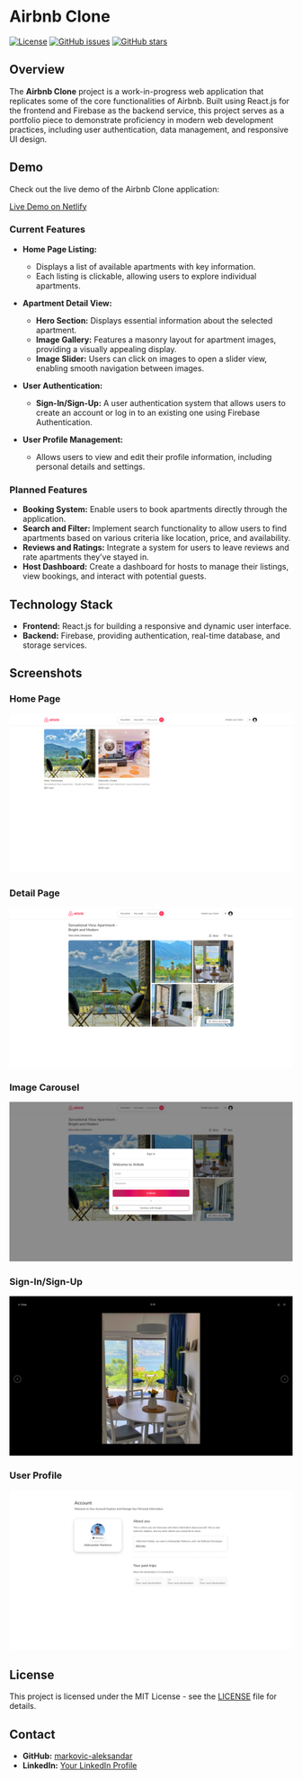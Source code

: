 # Airbnb Clone

[![License](https://img.shields.io/github/license/markovic-aleksandar/airbnb-clone.svg)](LICENSE)
[![GitHub issues](https://img.shields.io/github/issues/markovic-aleksandar/airbnb-clone.svg)](https://github.com/markovic-aleksandar/airbnb-clone/issues)
[![GitHub stars](https://img.shields.io/github/stars/markovic-aleksandar/airbnb-clone.svg)](https://github.com/markovic-aleksandar/airbnb-clone/stargazers)

## Overview

The **Airbnb Clone** project is a work-in-progress web application that replicates some of the core functionalities of Airbnb. Built using React.js for the frontend and Firebase as the backend service, this project serves as a portfolio piece to demonstrate proficiency in modern web development practices, including user authentication, data management, and responsive UI design.

## Demo

Check out the live demo of the Airbnb Clone application:

[Live Demo on Netlify](https://airnbnb-clone.netlify.app/)

### Current Features

- **Home Page Listing:**
  - Displays a list of available apartments with key information.
  - Each listing is clickable, allowing users to explore individual apartments.

- **Apartment Detail View:**
  - **Hero Section:** Displays essential information about the selected apartment.
  - **Image Gallery:** Features a masonry layout for apartment images, providing a visually appealing display.
  - **Image Slider:** Users can click on images to open a slider view, enabling smooth navigation between images.

- **User Authentication:**
  - **Sign-In/Sign-Up:** A user authentication system that allows users to create an account or log in to an existing one using Firebase Authentication.
  
- **User Profile Management:**
  - Allows users to view and edit their profile information, including personal details and settings.

### Planned Features

- **Booking System:** Enable users to book apartments directly through the application.
- **Search and Filter:** Implement search functionality to allow users to find apartments based on various criteria like location, price, and availability.
- **Reviews and Ratings:** Integrate a system for users to leave reviews and rate apartments they’ve stayed in.
- **Host Dashboard:** Create a dashboard for hosts to manage their listings, view bookings, and interact with potential guests.

## Technology Stack

- **Frontend:** React.js for building a responsive and dynamic user interface.
- **Backend:** Firebase, providing authentication, real-time database, and storage services.

## Screenshots

### Home Page
![Home Page](/public/images/home-page.png)

### Detail Page
![Detail Page](public/images/single-page.png)

### Image Carousel
![Sign-In/Sign-Up](public/images/signin-signup.png)

### Sign-In/Sign-Up
![Image Slider](public/images/single-carousel.png)

### User Profile
![User Profile](public/images/account-page.png)

## License

This project is licensed under the MIT License - see the [LICENSE](LICENSE) file for details.

## Contact

- **GitHub:** [markovic-aleksandar](https://github.com/markovic-aleksandar)
- **LinkedIn:** [Your LinkedIn Profile](https://www.linkedin.com/in/aleksandar-markovic-691882203/)